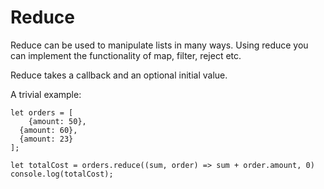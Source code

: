 # Reduce

Reduce can be used to manipulate lists in many ways. Using reduce you can implement the functionality of map, filter, reject etc.

Reduce takes a callback and an optional initial value.

A trivial example:

```
let orders = [
	{amount: 50},
  {amount: 60},
  {amount: 23}
];

let totalCost = orders.reduce((sum, order) => sum + order.amount, 0)
console.log(totalCost);
```
